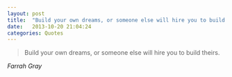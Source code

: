 ```yaml
---
layout: post
title:  "Build your own dreams, or someone else will hire you to build theirs."
date:   2013-10-20 21:04:24
categories: Quotes
---
```


> Build your own dreams, or someone else will hire you to build theirs.

_Farrah Gray_
